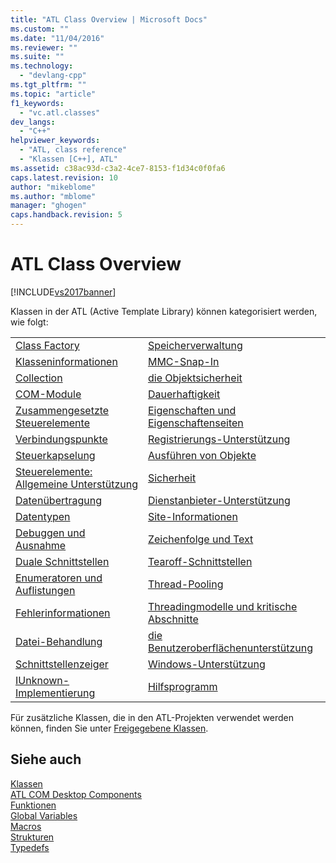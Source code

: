 ```yaml
---
title: "ATL Class Overview | Microsoft Docs"
ms.custom: ""
ms.date: "11/04/2016"
ms.reviewer: ""
ms.suite: ""
ms.technology: 
  - "devlang-cpp"
ms.tgt_pltfrm: ""
ms.topic: "article"
f1_keywords: 
  - "vc.atl.classes"
dev_langs: 
  - "C++"
helpviewer_keywords: 
  - "ATL, class reference"
  - "Klassen [C++], ATL"
ms.assetid: c38ac93d-c3a2-4ce7-8153-f1d34c0f0fa6
caps.latest.revision: 10
author: "mikeblome"
ms.author: "mblome"
manager: "ghogen"
caps.handback.revision: 5
---
```

# ATL Class Overview
[!INCLUDE[vs2017banner](../assembler/inline/includes/vs2017banner.md)]

Klassen in der ATL \(Active Template Library\) können kategorisiert werden, wie folgt:  
  
|||  
|-|-|  
|[Class Factory](../atl/class-factories-classes.md)|[Speicherverwaltung](../atl/memory-management-classes.md)|  
|[Klasseninformationen](../atl/class-information-classes.md)|[MMC\-Snap\-In](../atl/mmc-snap-in-classes.md)|  
|[Collection](../atl/collection-classes.md)|[die Objektsicherheit](../atl/object-safety-classes.md)|  
|[COM\-Module](../atl/com-modules-classes.md)|[Dauerhaftigkeit](../atl/persistence-classes.md)|  
|[Zusammengesetzte Steuerelemente](../atl/composite-controls-classes.md)|[Eigenschaften und Eigenschaftenseiten](../atl/properties-and-property-pages-classes.md)|  
|[Verbindungspunkte](../atl/connection-points-classes.md)|[Registrierungs\-Unterstützung](../atl/registry-support-classes.md)|  
|[Steuerkapselung](../atl/control-containment-classes.md)|[Ausführen von Objekte](../atl/running-objects-classes.md)|  
|[Steuerelemente: Allgemeine Unterstützung](../atl/controls-general-support-classes.md)|[Sicherheit](../atl/security-classes.md)|  
|[Datenübertragung](../atl/data-transfer-classes.md)|[Dienstanbieter\-Unterstützung](../atl/service-provider-support-classes.md)|  
|[Datentypen](../atl/data-types-classes.md)|[Site\-Informationen](../atl/site-information-classes.md)|  
|[Debuggen und Ausnahme](../atl/debugging-and-exceptions-classes.md)|[Zeichenfolge und Text](../atl/string-and-text-classes.md)|  
|[Duale Schnittstellen](../atl/dual-interfaces-classes.md)|[Tearoff\-Schnittstellen](../atl/tear-off-interfaces-classes.md)|  
|[Enumeratoren und Auflistungen](../atl/enumerators-and-collections-classes.md)|[Thread\-Pooling](../atl/thread-pooling-classes.md)|  
|[Fehlerinformationen](../atl/error-information-classes.md)|[Threadingmodelle und kritische Abschnitte](../atl/threading-models-and-critical-sections-classes.md)|  
|[Datei\-Behandlung](../atl/file-handling-classes.md)|[die Benutzeroberflächenunterstützung](../atl/ui-support-classes.md)|  
|[Schnittstellenzeiger](../atl/interface-pointers-classes.md)|[Windows\-Unterstützung](../atl/windows-support-classes.md)|  
|[IUnknown\-Implementierung](../atl/iunknown-implementation-classes.md)|[Hilfsprogramm](../atl/utility-classes.md)|  
  
 Für zusätzliche Klassen, die in den ATL\-Projekten verwendet werden können, finden Sie unter [Freigegebene Klassen](../atl-mfc-shared/atl-mfc-shared-classes.md).  
  
## Siehe auch  
 [Klassen](../atl/reference/atl-classes.md)   
 [ATL COM Desktop Components](../atl/atl-com-desktop-components.md)   
 [Funktionen](../atl/reference/atl-functions.md)   
 [Global Variables](../atl/reference/atl-global-variables.md)   
 [Macros](../atl/reference/atl-macros.md)   
 [Strukturen](../atl/reference/atl-structures.md)   
 [Typedefs](../atl/reference/atl-typedefs.md)